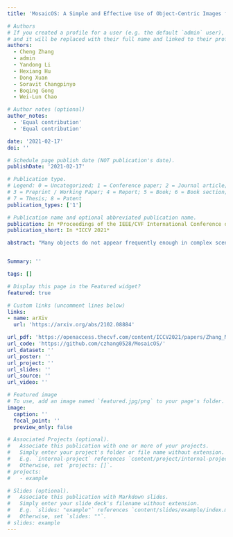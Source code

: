 ```yaml
---
title: 'MosaicOS: A Simple and Effective Use of Object-Centric Images for Long-Tailed Object Detection'

# Authors
# If you created a profile for a user (e.g. the default `admin` user), write the username (folder name) here
# and it will be replaced with their full name and linked to their profile.
authors:
  - Cheng Zhang
  - admin
  - Yandong Li
  - Hexiang Hu
  - Dong Xuan
  - Soravit Changpinyo
  - Boqing Gong
  - Wei-Lun Chao

# Author notes (optional)
author_notes:
  - 'Equal contribution'
  - 'Equal contribution'

date: '2021-02-17'
doi: ''

# Schedule page publish date (NOT publication's date).
publishDate: '2021-02-17'

# Publication type.
# Legend: 0 = Uncategorized; 1 = Conference paper; 2 = Journal article;
# 3 = Preprint / Working Paper; 4 = Report; 5 = Book; 6 = Book section;
# 7 = Thesis; 8 = Patent
publication_types: ['1']

# Publication name and optional abbreviated publication name.
publication: In *Proceedings of the IEEE/CVF International Conference on Computer Vision (ICCV) 2021*
publication_short: In *ICCV 2021*

abstract: "Many objects do not appear frequently enough in complex scenes (*e.g.*, certain handbags in living rooms) for training an accurate object detector, but are often found frequently by themselves (*e.g.*, in product images). Yet, these object-centric images are not effectively leveraged for improving object detection in scene-centric images. In this paper, we propose Mosaic of Object-centric images as Scene-centric images (MosaicOS), a simple and novel framework that is surprisingly effective at tackling the challenges of long-tailed object detection. Keys to our approach are three-fold: (i) pseudo scene-centric image construction from object-centric images for mitigating domain differences, (ii) high-quality bounding box imputation using the object-centric images' class labels, and (iii) a multi-stage training procedure. On LVIS object detection (and instance segmentation), MosaicOS leads to a massive 60% (and 23%) relative improvement in average precision for rare object categories. We also show that our framework can be compatibly used with other existing approaches to achieve even further gains. Our pre-trained models are publicly available at [MosaicOS](https://github.com/czhang0528/MosaicOS/)."


Summary: ''

tags: []

# Display this page in the Featured widget?
featured: true

# Custom links (uncomment lines below)
links:
- name: arXiv
  url: 'https://arxiv.org/abs/2102.08884'

url_pdf: 'https://openaccess.thecvf.com/content/ICCV2021/papers/Zhang_MosaicOS_A_Simple_and_Effective_Use_of_Object-Centric_Images_for_ICCV_2021_paper.pdf'
url_code: 'https://github.com/czhang0528/MosaicOS/'
url_dataset: ''
url_poster: ''
url_project: ''
url_slides: ''
url_source: ''
url_video: ''

# Featured image
# To use, add an image named `featured.jpg/png` to your page's folder.
image:
  caption: ''
  focal_point: ''
  preview_only: false

# Associated Projects (optional).
#   Associate this publication with one or more of your projects.
#   Simply enter your project's folder or file name without extension.
#   E.g. `internal-project` references `content/project/internal-project/index.md`.
#   Otherwise, set `projects: []`.
# projects:
#   - example

# Slides (optional).
#   Associate this publication with Markdown slides.
#   Simply enter your slide deck's filename without extension.
#   E.g. `slides: "example"` references `content/slides/example/index.md`.
#   Otherwise, set `slides: ""`.
# slides: example
---
```


<!-- {{% callout note %}}
Click the _Cite_ button above to demo the feature to enable visitors to import publication metadata into their reference management software.
{{% /callout %}}

{{% callout note %}}
Create your slides in Markdown - click the _Slides_ button to check out the example.
{{% /callout %}} -->

<!-- Supplementary notes can be added here, including [code, math, and images](https://wowchemy.com/docs/writing-markdown-latex/). -->
